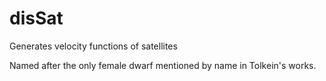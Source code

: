 # disSat
Generates velocity functions of satellites

Named after the only female dwarf mentioned by name in Tolkein's works.
